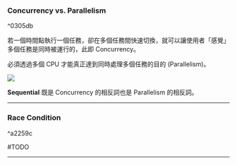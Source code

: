 ### Concurrency vs. Parallelism

^0305db

若一個時間點執行一個任務，卻在多個任務間快速切換，就可以讓使用者「感覺」多個任務是同時被運行的，此即 Concurrency。

必須透過多個 CPU 才能真正達到同時處理多個任務的目的 (Parallelism)。

![](<https://raw.githubusercontent.com/Jamison-Chen/KM-software/master/img/concurrency and parallelism.jpg>)

**Sequential** 既是 Concurrency 的相反詞也是 Parallelism 的相反詞。

---

### Race Condition

^a2259c

#TODO 

---

